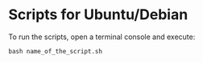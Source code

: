 Scripts for Ubuntu/Debian
=========================

To run the scripts, open a terminal console and execute:

```
bash name_of_the_script.sh
```
